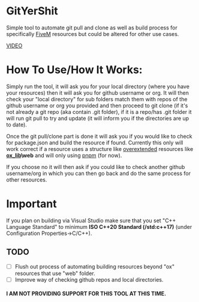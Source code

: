 # GitYerShit
Simple tool to automate git pull and clone as well as build process for specifically [FiveM](https://fivem.net/) resources but could be altered for other use cases.

[VIDEO](https://www.youtube.com/watch?v=0jDLB9kfzFo)

# How To Use/How It Works:
Simply run the tool, it will ask you for your local directory (where you have your resources) then it will ask you for github username or org.
It will then check your "local directory" for sub folders match them with repos of the github username or org you provided and then proceed to git clone (if it's not already a git repo (aka contain .git folder), if it is a repo/has .git folder it will run git pull to try and update (it will inform you if the directories are up to date). 

Once the git pull/clone part is done it will ask you if you would like to check for package.json and build the resource if found. Currently this only will work correct if a resource uses a structure like [overextended](https://github.com/overextended) resources like **[ox_lib](https://github.com/overextended/ox_lib)\web** and will only using [pnpm](https://pnpm.io/) (for now).

If you choose no it will then ask if you could like to check another github username/org in which you can then go back and do the same process for other resources.

# Important
If you plan on building via Visual Studio make sure that you set "C++ Language Standard" to minimum **ISO C++20 Standard (/std:c++17)** (under Configuration Properties->C/C++).

## TODO
- [ ] Flush out process of automating building resources beyond "ox" resources that use "web" folder.
- [ ] Improve way of checking github repos and local directories.

#### I AM NOT PROVIDING SUPPORT FOR THIS TOOL AT THIS TIME.
